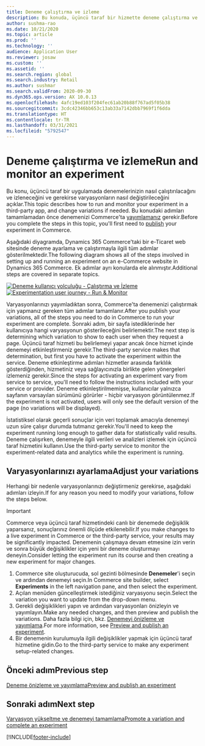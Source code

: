 ```yaml
---
title: Deneme çalıştırma ve izleme
description: Bu konuda, üçüncü taraf bir hizmette deneme çalıştırma ve izlemenin nasıl yapılacağı anlatılmaktadır. Ayrıca deneme başlatıldıktan sonra varyasyonlarda nasıl değişiklik yapılacağı da açıklanmaktadır.
author: sushma-rao
ms.date: 10/21/2020
ms.topic: article
ms.prod: ''
ms.technology: ''
audience: Application User
ms.reviewer: josaw
ms.custom: ''
ms.assetid: ''
ms.search.region: global
ms.search.industry: Retail
ms.author: sushmar
ms.search.validFrom: 2020-09-30
ms.dyn365.ops.version: AX 10.0.13
ms.openlocfilehash: 4afc19ed103f204fec61ab20b88f767ad5f05b38
ms.sourcegitcommit: 3cdc42346bb653c13ab33a7142dbb7969f1f6dda
ms.translationtype: HT
ms.contentlocale: tr-TR
ms.lasthandoff: 03/31/2021
ms.locfileid: "5792547"
---
```

# <a name="run-and-monitor-an-experiment"></a><span data-ttu-id="2a2e8-104">Deneme çalıştırma ve izleme</span><span class="sxs-lookup"><span data-stu-id="2a2e8-104">Run and monitor an experiment</span></span>

<span data-ttu-id="2a2e8-105">Bu konu, üçüncü taraf bir uygulamada denemelerinizin nasıl çalıştırılacağını ve izleneceğini ve gerekirse varyasyonların nasıl değiştirileceğini açıklar.</span><span class="sxs-lookup"><span data-stu-id="2a2e8-105">This topic describes how to run and monitor your experiment in a third-party app, and change variations if needed.</span></span> <span data-ttu-id="2a2e8-106">Bu konudaki adımları tamamlamadan önce denemenizi Commerce'ta [yayımlamanız](experimentation-preview-publish.md) gerekir.</span><span class="sxs-lookup"><span data-stu-id="2a2e8-106">Before you complete the steps in this topic, you'll first need to [publish](experimentation-preview-publish.md) your experiment in Commerce.</span></span> 

<span data-ttu-id="2a2e8-107">Aşağıdaki diyagramda, Dynamics 365 Commerce'taki bir e-Ticaret web sitesinde deneme ayarlama ve çalıştırmayla ilgili tüm adımlar gösterilmektedir.</span><span class="sxs-lookup"><span data-stu-id="2a2e8-107">The following diagram shows all of the steps involved in setting up and running an experiment on an e-Commerce website in Dynamics 365 Commerce.</span></span> <span data-ttu-id="2a2e8-108">Ek adımlar ayrı konularda ele alınmıştır.</span><span class="sxs-lookup"><span data-stu-id="2a2e8-108">Additional steps are covered in separate topics.</span></span>

<span data-ttu-id="2a2e8-109">[ ![Deneme kullanıcı yolculuğu - Çalıştırma ve İzleme](./media/experimentation_run_monitor.svg) ](./media/experimentation_run_monitor.svg#lightbox)</span><span class="sxs-lookup"><span data-stu-id="2a2e8-109">[ ![Experimentation user journey - Run & Monitor](./media/experimentation_run_monitor.svg) ](./media/experimentation_run_monitor.svg#lightbox)</span></span>

<span data-ttu-id="2a2e8-110">Varyasyonlarınızı yayımladıktan sonra, Commerce'ta denemenizi çalıştırmak için yapmanız gereken tüm adımlar tamamlanır.</span><span class="sxs-lookup"><span data-stu-id="2a2e8-110">After you publish your variations, all of the steps you need to do in Commerce to run your experiment are complete.</span></span> <span data-ttu-id="2a2e8-111">Sonraki adım, bir sayfa istediklerinde her kullanıcıya hangi varyasyonun gösterileceğini belirlemektir.</span><span class="sxs-lookup"><span data-stu-id="2a2e8-111">The next step is determining which variation to show to each user when they request a page.</span></span> <span data-ttu-id="2a2e8-112">Üçüncü taraf hizmeti bu belirlemeyi yapar ancak önce hizmet içinde denemeyi etkinleştirmeniz gerekir.</span><span class="sxs-lookup"><span data-stu-id="2a2e8-112">The third-party service makes that determination, but first you have to activate the experiment within the service.</span></span> <span data-ttu-id="2a2e8-113">Deneme etkinleştirme adımları hizmetler arasında farklılık gösterdiğinden, hizmetiniz veya sağlayıcınızla birlikte gelen yönergeleri izlemeniz gerekir.</span><span class="sxs-lookup"><span data-stu-id="2a2e8-113">Since the steps for activating an experiment vary from service to service, you'll need to follow the instructions included with your service or provider.</span></span> <span data-ttu-id="2a2e8-114">Deneme etkinleştirilmemişse, kullanıcılar yalnızca sayfanın varsayılan sürümünü görürler - hiçbir varyasyon görüntülenmez.</span><span class="sxs-lookup"><span data-stu-id="2a2e8-114">If the experiment is not activated, users will only see the default version of the page (no variations will be displayed).</span></span>

<span data-ttu-id="2a2e8-115">İstatistiksel olarak geçerli sonuçlar için veri toplamak amacıyla denemeyi uzun süre çalışır durumda tutmanız gerekir.</span><span class="sxs-lookup"><span data-stu-id="2a2e8-115">You'll need to keep the experiment running long enough to gather data for statistically valid results.</span></span> <span data-ttu-id="2a2e8-116">Deneme çalışırken, denemeyle ilgili verileri ve analizleri izlemek için üçüncü taraf hizmetini kullanın.</span><span class="sxs-lookup"><span data-stu-id="2a2e8-116">Use the third-party service to monitor the experiment-related data and analytics while the experiment is running.</span></span>

## <a name="adjust-your-variations"></a><span data-ttu-id="2a2e8-117">Varyasyonlarınızı ayarlama</span><span class="sxs-lookup"><span data-stu-id="2a2e8-117">Adjust your variations</span></span>
<span data-ttu-id="2a2e8-118">Herhangi bir nedenle varyasyonlarınızı değiştirmeniz gerekirse, aşağıdaki adımları izleyin.</span><span class="sxs-lookup"><span data-stu-id="2a2e8-118">If for any reason you need to modify your variations, follow the steps below.</span></span>

> [!IMPORTANT]
> <span data-ttu-id="2a2e8-119">Commerce veya üçüncü taraf hizmetindeki canlı bir denemede değişiklik yaparsanız, sonuçlarınız önemli ölçüde etkilenebilir.</span><span class="sxs-lookup"><span data-stu-id="2a2e8-119">If you make changes to a live experiment in Commerce or the third-party service, your results may be significantly impacted.</span></span> <span data-ttu-id="2a2e8-120">Denemenin çalışmaya devam etmesine izin verin ve sonra büyük değişiklikler için yeni bir deneme oluşturmayı deneyin.</span><span class="sxs-lookup"><span data-stu-id="2a2e8-120">Consider letting the experiment run its course and then creating a new experiment for major changes.</span></span>

1. <span data-ttu-id="2a2e8-121">Commerce site oluşturucuda, sol gezinti bölmesinde **Denemeler**'i seçin ve ardından denemeyi seçin.</span><span class="sxs-lookup"><span data-stu-id="2a2e8-121">In Commerce site builder, select **Experiments** in the left navigation pane, and then select the experiment.</span></span> 
1. <span data-ttu-id="2a2e8-122">Açılan menüden güncelleştirmek istediğiniz varyasyonu seçin.</span><span class="sxs-lookup"><span data-stu-id="2a2e8-122">Select the variation you want to update from the drop-down menu.</span></span>
1. <span data-ttu-id="2a2e8-123">Gerekli değişiklikleri yapın ve ardından varyasyonları önizleyin ve yayımlayın.</span><span class="sxs-lookup"><span data-stu-id="2a2e8-123">Make any needed changes, and then preview and publish the variations.</span></span> <span data-ttu-id="2a2e8-124">Daha fazla bilgi için, bkz. [Denemeyi önizleme ve yayımlama](experimentation-preview-publish.md).</span><span class="sxs-lookup"><span data-stu-id="2a2e8-124">For more information, see [Preview and publish an experiment](experimentation-preview-publish.md).</span></span>
1. <span data-ttu-id="2a2e8-125">Bir denemenin kurulumuyla ilgili değişiklikler yapmak için üçüncü taraf hizmetine gidin.</span><span class="sxs-lookup"><span data-stu-id="2a2e8-125">Go to the third-party service to make any experiment setup-related changes.</span></span>
    
## <a name="previous-step"></a><span data-ttu-id="2a2e8-126">Önceki adım</span><span class="sxs-lookup"><span data-stu-id="2a2e8-126">Previous step</span></span>
[<span data-ttu-id="2a2e8-127">Deneme önizleme ve yayımlama</span><span class="sxs-lookup"><span data-stu-id="2a2e8-127">Preview and publish an experiment</span></span>](experimentation-preview-publish.md)

## <a name="next-step"></a><span data-ttu-id="2a2e8-128">Sonraki adım</span><span class="sxs-lookup"><span data-stu-id="2a2e8-128">Next step</span></span>
[<span data-ttu-id="2a2e8-129">Varyasyon yükseltme ve denemeyi tamamlama</span><span class="sxs-lookup"><span data-stu-id="2a2e8-129">Promote a variation and complete an experiment</span></span>](experimentation-review-complete.md)


[!INCLUDE[footer-include](../includes/footer-banner.md)]